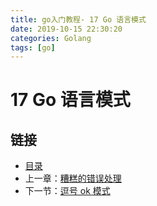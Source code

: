 ```yaml
---
title: go入门教程- 17 Go 语言模式   
date: 2019-10-15 22:30:20   
categories: Golang   
tags: [go]   
---
```

# 17 Go 语言模式

## 链接

- [目录](https://blog.zshipu.com/2019/10/15/golang/20191015/directory/)
- 上一章：[糟糕的错误处理](file://16.10.md)
- 下一节：[逗号 ok 模式](file://17.1.md)
